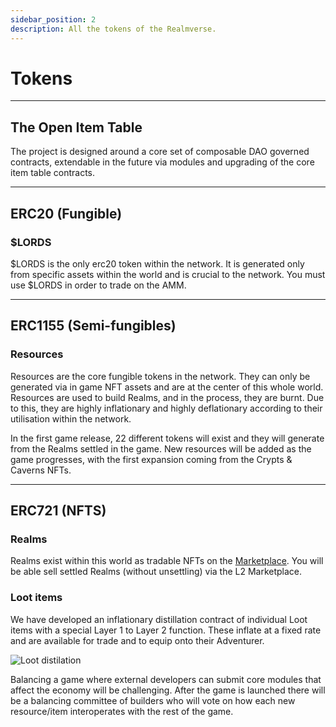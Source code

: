 ```yaml
---
sidebar_position: 2
description: All the tokens of the Realmverse.
---
```


# Tokens
---

## The Open Item Table


The project is designed around a core set of composable DAO governed contracts, extendable in the future via modules and upgrading of the core item table contracts. 

---
## ERC20 (Fungible)

### $LORDS

$LORDS is the only erc20 token within the network. It is generated only from specific assets within the world and is crucial to the network. You must use $LORDS in order to trade on the AMM. 

---
## ERC1155 (Semi-fungibles)

### Resources

Resources are the core fungible tokens in the network. They can only be generated via in game NFT assets and are at the center of this whole world. Resources are used to build Realms, and in the process, they are burnt. Due to this, they are highly inflationary and highly deflationary according to their utilisation within the network.


In the first game release, 22 different tokens will exist and they will generate from the Realms settled in the game. New resources will be added as the game progresses, with the first expansion coming from the Crypts & Caverns NFTs.

---
## ERC721 (NFTS)

### Realms

Realms exist within this world as tradable NFTs on the [Marketplace](./nft-marketplace.md). You will be able sell settled Realms (without unsettling) via the L2 Marketplace.


### Loot items

We have developed an inflationary distillation contract of individual Loot items with a special Layer 1 to Layer 2 function. These inflate at a fixed rate and are available for trade and to equip onto their Adventurer.

![Loot distilation](/img/game/loot-distilation.png)

Balancing a game where external developers can submit core modules that affect the economy will be challenging. After the game is launched there will be a balancing committee of builders who will vote on how each new resource/item interoperates with the rest of the game.


